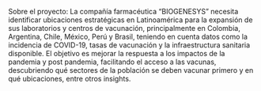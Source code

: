 Sobre el proyecto: La compañía farmacéutica “BIOGENESYS” necesita identificar ubicaciones estratégicas en Latinoamérica para la expansión de sus laboratorios y centros de vacunación, principalmente en Colombia, Argentina, Chile, México, Perú y Brasil, teniendo en cuenta datos como la incidencia de COVID-19, tasas de vacunación y la infraestructura sanitaria disponible. El objetivo es mejorar la respuesta a los impactos de la pandemia y post pandemia, facilitando el acceso a las vacunas, descubriendo qué sectores de la población se deben vacunar primero y en qué ubicaciones, entre otros insights.
